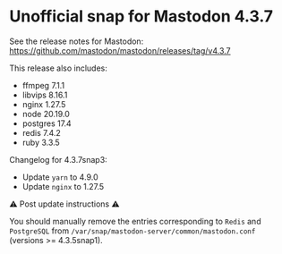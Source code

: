 # Unofficial snap for Mastodon 4.3.7

See the release notes for Mastodon: https://github.com/mastodon/mastodon/releases/tag/v4.3.7

This release also includes:

* ffmpeg 7.1.1
* libvips 8.16.1
* nginx 1.27.5
* node 20.19.0
* postgres 17.4
* redis 7.4.2
* ruby 3.3.5

Changelog for 4.3.7snap3:

* Update `yarn` to 4.9.0
* Update `nginx` to 1.27.5

⚠️ Post update instructions ⚠️

You should manually remove the entries corresponding to `Redis` and `PostgreSQL` from `/var/snap/mastodon-server/common/mastodon.conf` (versions >= 4.3.5snap1).
